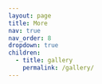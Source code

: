 ```yaml
---
layout: page
title: More
nav: true
nav_order: 8
dropdown: true
children:
  - title: gallery
    permalink: /gallery/
---
```

